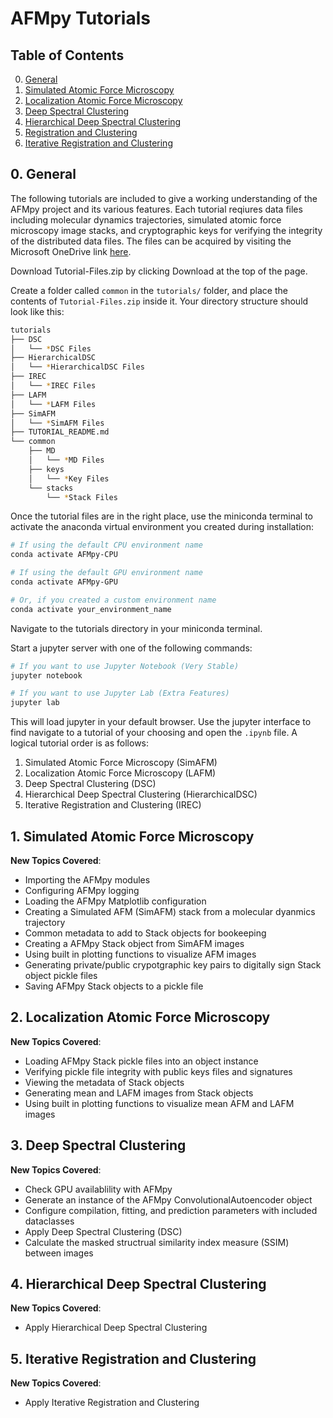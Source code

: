 # AFMpy Tutorials

## Table of Contents
0. [General](#0-general)
1. [Simulated Atomic Force Microscopy](#1-simulated-atomic-force-microscopy)
2. [Localization Atomic Force Microscopy](#2-localization-atomic-force-microscopy)
3. [Deep Spectral Clustering](#3-deep-spectral-clustering)
4. [Hierarchical Deep Spectral Clustering](#4-hierarchical-deep-spectral-clustering)
5. [Registration and Clustering](#5-registraion-and-clustering)
6. [Iterative Registration and Clustering](#6-iterative-registration-and-clustering)

## 0. General

The following tutorials are included to give a working understanding of the AFMpy project and its various features. Each tutorial reqiures data files including molecular dynamics trajectories, simulated atomic force microscopy image stacks, and cryptographic keys for verifying the integrity of the distributed data files. The files can be acquired by visiting the Microsoft OneDrive link [here](https://mailmissouri-my.sharepoint.com/:f:/g/personal/cmldnf_umsystem_edu/EsuvntDMQxtOh7tFG5jBG6MBC6wPozJ3Yj0i-Dng5YOnlw?e=Ytp9bL).

Download Tutorial-Files.zip by clicking Download at the top of the page. 

Create a folder called ```common``` in the ```tutorials/``` folder, and place the contents of ```Tutorial-Files.zip``` inside it. Your directory structure should look like this:

```bash
tutorials
├── DSC
│   └── *DSC Files
├── HierarchicalDSC
│   └── *HierarchicalDSC Files
├── IREC
│   └── *IREC Files
├── LAFM
│   └── *LAFM Files
├── SimAFM
│   └── *SimAFM Files
├── TUTORIAL_README.md
└── common
    ├── MD
    │   └── *MD Files
    ├── keys
    │   └── *Key Files
    └── stacks
        └── *Stack Files
```

Once the tutorial files are in the right place, use the miniconda terminal to activate the anaconda virtual environment you created during installation:

```bash
# If using the default CPU environment name
conda activate AFMpy-CPU

# If using the default GPU environment name
conda activate AFMpy-GPU

# Or, if you created a custom environment name
conda activate your_environment_name
```

Navigate to the tutorials directory in your miniconda terminal.

Start a jupyter server with one of the following commands:
```bash
# If you want to use Jupyter Notebook (Very Stable)
jupyter notebook

# If you want to use Jupyter Lab (Extra Features)
jupyter lab
```

This will load jupyter in your default browser. Use the jupyter interface to find navigate to a tutorial of your choosing and open the ```.ipynb``` file. A logical tutorial order is as follows:

1. Simulated Atomic Force Microscopy (SimAFM)
2. Localization Atomic Force Microscopy (LAFM)
3. Deep Spectral Clustering (DSC)
4. Hierarchical Deep Spectral Clustering (HierarchicalDSC)
5. Iterative Registration and Clustering (IREC)

## 1. Simulated Atomic Force Microscopy

**New Topics Covered**:

- Importing the AFMpy modules
- Configuring AFMpy logging
- Loading the AFMpy Matplotlib configuration
- Creating a Simulated AFM (SimAFM) stack from a molecular dyanmics trajectory
- Common metadata to add to Stack objects for bookeeping
- Creating a AFMpy Stack object from SimAFM images
- Using built in plotting functions to visualize AFM images
- Generating private/public crypotgraphic key pairs to digitally sign Stack object pickle files
- Saving AFMpy Stack objects to a pickle file

## 2. Localization Atomic Force Microscopy

**New Topics Covered**:

- Loading AFMpy Stack pickle files into an object instance
- Verifying pickle file integrity with public keys files and signatures
- Viewing the metadata of Stack objects
- Generating mean and LAFM images from Stack objects
- Using built in plotting functions to visualize mean AFM and LAFM images

## 3. Deep Spectral Clustering

**New Topics Covered**:

- Check GPU availablility with AFMpy
- Generate an instance of the AFMpy ConvolutionalAutoencoder object
- Configure compilation, fitting, and prediction parameters with included dataclasses
- Apply Deep Spectral Clustering (DSC)
- Calculate the masked structrual similarity index measure (SSIM) between images

## 4. Hierarchical Deep Spectral Clustering

**New Topics Covered**:

- Apply Hierarchical Deep Spectral Clustering

## 5. Iterative Registration and Clustering

**New Topics Covered**:

- Apply Iterative Registration and Clustering